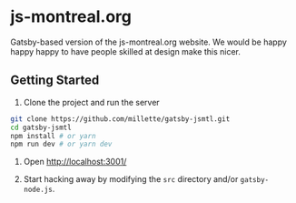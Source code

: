 # js-montreal.org

Gatsby-based version of the js-montreal.org website. We would be happy happy
happy to have people skilled at design make this nicer.

## Getting Started

1. Clone the project and run the server

```sh
git clone https://github.com/millette/gatsby-jsmtl.git
cd gatsby-jsmtl
npm install # or yarn
npm run dev # or yarn dev
```

1. Open <http://localhost:3001/>

1. Start hacking away by modifying the ```src``` directory and/or ```gatsby-node.js```.

